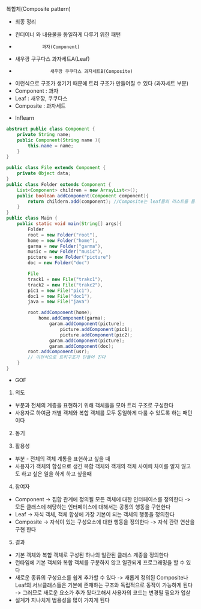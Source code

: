 복합체(Composite pattern)
* 최종 정리
- 컨터이너 와 내용물을 동일하게 다루기 위한 패턴
-               과자(Component)
-   새우깡   쿠쿠다스       과자세트A(Leaf)
-                  새우깡 쿠쿠다스 과자세트B(Composite)
- 이런식으로 구조가 생기기 때문에 트리 구조가 만들어질 수 있다 (과자세트 부분)
- Component : 과자
- Leaf : 새우깡, 쿠쿠다스
- Composite : 과자세트

* Inflearn
```java
abstract public class Component {
    private String name;
    public Component(String name ){
        this.name = name;
    }
}

public class File extends Component {
    private Object data;
}
public class Folder extends Component {
    List<Component> children = new ArrayList<>();
    public boolean addComponent(Component component){
        return childern.add(component); //Composite는 leaf들의 리스트를 들고 있어야 한다
    }
}
public class Main {
    public static void main(String[] args){
        Folder
        root = new Folder("root"),
        home = new Folder("home"),
        garma = new Folder("garma"),
        music = new Folder("music"),
        picture = new Folder("picture")
        doc = new Folder("doc")

        File
        track1 = new File("trakc1"),
        track2 = new File("trakc2"),
        pic1 = new File("pic1"),
        doc1 = new File("doc1"),
        java = new File("java")

        root.addComponent(home);
            home.addComponent(garma);
                garam.addComponent(picture);
                    picture.addComponent(pic1);
                    picture.addComponent(pic2);
                garam.addComponent(picture);
                garam.addComponent(doc);
        root.addComponent(usr);
        // 이런식으로 트리구조가 만들어 진다        
    }
}
```
* GOF
1. 의도
- 부분과 전체의 계층을 표현하기 위해 객체들을 모아 트리 구조로 구성한다
- 사용자로 하여금 개별 객체와 복합 객체를 모두 동일하게 다룰 수 있도록 하는 패턴이다

2. 동기

3. 활용성
- 부분 - 전체의 객체 계통을 표현하고 싶을 때
- 사용자가 객체의 합성으로 생긴 복합 객체와 객개의 객체 사이릐 차이를 알지 않고도 하고 싶은 일을 하게 하고 싶을때

4. 참여자
- Component 
-> 집합 관계에 정의될 모든 객체에 대한 인터페이스를 정의한다
-> 모든 클래스에 해당하는 인터페이스에 대해서는 공통의 행동을 구현한다
- Leaf
-> 자식 객체, 객체 합성에 가장 기본이 되는 객체의 행동을 정의한다
- Composite
-> 자식이 있는 구성요소에 대한 행동을 정의한다 
-> 자식 관련 연산을 구현 한다

5. 결과
- 기본 객체와 복합 객체로 구성된 하나의 일관된 클래스 계종을 정의한다
- 런타임에 기본 객체와 복합 객체를 구분하지 않고 일관되게 프로그래밍을 할 수 있다
- 새로운 종류의 구성요소를 쉽게 추가할 수 있다
    -> 새롭게 정의된 Composite나 Leaf의 서브클래스들은 기본에 존재하는 구조와 독립적으로 동작이 가능하게 된다
    -> 그러므로 새로운 요소가 추가 됬다고해서 사용자의 코드는 변경될 필요가 업삳
- 설계가 지나치게 범용성을 많이 가지게 된다
